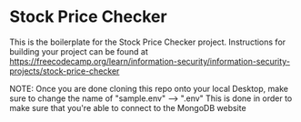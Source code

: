 # Stock Price Checker

This is the boilerplate for the Stock Price Checker project. Instructions for building your project can be found at https://freecodecamp.org/learn/information-security/information-security-projects/stock-price-checker


NOTE:
Once you are done cloning this repo onto your local Desktop, make sure to change the name of "sample.env" --> ".env"
This is done in order to make sure that you're able to connect to the MongoDB website
